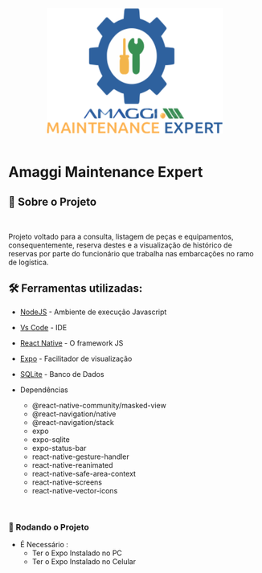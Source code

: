 <!-- ************************************* Logo ********************************************* -->
<div align="center">
  <img width="350px" height="250px" alt="Logo" src="./assets/img/logo.png">
</div>

</br>

<!-- ************************************* Título ********************************************* -->
<h1> Amaggi Maintenance Expert </h1>

## 🚀 Sobre o Projeto
</br>

Projeto voltado para a consulta, listagem de peças e equipamentos, consequentemente, reserva destes e a visualização de histórico de reservas por parte do funcionário que trabalha nas embarcações no ramo de logística.



## 🛠️ Ferramentas utilizadas:

* [NodeJS](https://nodejs.org/en/) - Ambiente de execução Javascript
* [Vs Code](https://code.visualstudio.com/) - IDE
* [React Native](https://reactnative.dev/) - O framework JS 
* [Expo](https://expo.io/) - Facilitador de visualização
* [SQLite](https://www.sqlite.org/index.html) - Banco de Dados

* Dependências
  * @react-native-community/masked-view
  * @react-navigation/native
  * @react-navigation/stack
  * expo
  * expo-sqlite
  * expo-status-bar
  * react-native-gesture-handler  
  * react-native-reanimated
  * react-native-safe-area-context
  * react-native-screens 
  * react-native-vector-icons

</br>

<h3> 🎲 Rodando o Projeto</h3>

- É Necessário : 
    - Ter o Expo Instalado no PC
    - Ter o Expo Instalado no Celular

